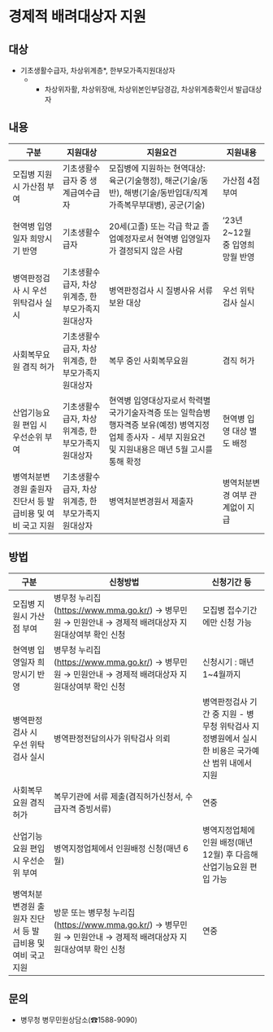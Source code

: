 # 경제적 배려대상자 지원

## 대상

- 기초생활수급자, 차상위계층*, 한부모가족지원대상자
  - * 차상위자활, 차상위장애, 차상위본인부담경감, 차상위계층확인서 발급대상자

## 내용

| 구분 | 지원대상 | 지원요건 | 지원내용 |
| --- | --- | --- | --- |
| 모집병 지원시 가산점 부여 | 기초생활수급자 중 생계급여수급자 | 모집병에 지원하는 현역대상: 육군(기술행정), 해군(기술/동반), 해병(기술/동반입대/직계가족복무부대병), 공군(기술) | 가산점 4점 부여 |
| 현역병 입영일자 희망시기 반영 | 기초생활수급자 | 20세(고졸) 또는 각급 학교 졸업예정자로서 현역병 입영일자가 결정되지 않은 사람 | ’23년 2~12월 중 입영희망월 반영 |
| 병역판정검사 시 우선 위탁검사 실시 | 기초생활수급자, 차상위계층, 한부모가족지원대상자 | 병역판정검사 시 질병사유 서류보완 대상 | 우선 위탁검사 실시 |
| 사회복무요원 겸직 허가 | 기초생활수급자, 차상위계층, 한부모가족지원대상자 | 복무 중인 사회복무요원 | 겸직 허가 |
| 산업기능요원 편입 시 우선순위 부여 | 기초생활수급자, 차상위계층, 한부모가족지원대상자 | 현역병 입영대상자로서 학력별 국가기술자격증 또는 일학습병행자격증 보유(예정) 병역지정업체 종사자 - 세부 지원요건 및 지원내용은 매년 5월 고시를 통해 확정 | 현역병 입영 대상 별도 배정 |
| 병역처분변경원 출원자 진단서 등 발급비용 및 여비 국고 지원 | 기초생활수급자, 차상위계층, 한부모가족지원대상자 | 병역처분변경원서 제출자 | 병역처분변경 여부 관계없이  지급 |

## 방법

| 구분 | 신청방법 | 신청기간 등 |
| --- | --- | --- |
| 모집병 지원시 가산점 부여 | 병무청 누리집(https://www.mma.go.kr/) → 병무민원 → 민원안내 → 경제적 배려대상자 지원대상여부 확인 신청 | 모집병 접수기간에만 신청 가능 |
| 현역병 입영일자 희망시기 반영 | 병무청 누리집(https://www.mma.go.kr/) → 병무민원 → 민원안내 → 경제적 배려대상자 지원대상여부 확인 신청 | 신청시기 : 매년 1~4월까지 |
| 병역판정검사 시 우선 위탁검사 실시 | 병역판정전담의사가 위탁검사 의뢰 | 병역판정검사 기간 중 지원 - 병무청 위탁검사 지정병원에서 실시한 비용은 국가예산 범위 내에서 지원 |
| 사회복무요원 겸직 허가 | 복무기관에 서류 제출(겸직허가신청서, 수급자격 증빙서류) | 연중 |
| 산업기능요원 편입 시 우선순위 부여 | 병역지정업체에서 인원배정 신청(매년 6월) | 병역지정업체에 인원 배정(매년 12월) 후 다음해 산업기능요원 편입 가능 |
| 병역처분변경원 출원자 진단서 등 발급비용 및 여비 국고 지원 | 방문 또는 병무청 누리집(https://www.mma.go.kr/) → 병무민원 → 민원안내 → 경제적 배려대상자 지원대상여부 확인 신청 | 연중 |

## 문의

- 병무청 병무민원상담소(☎1588-9090)
